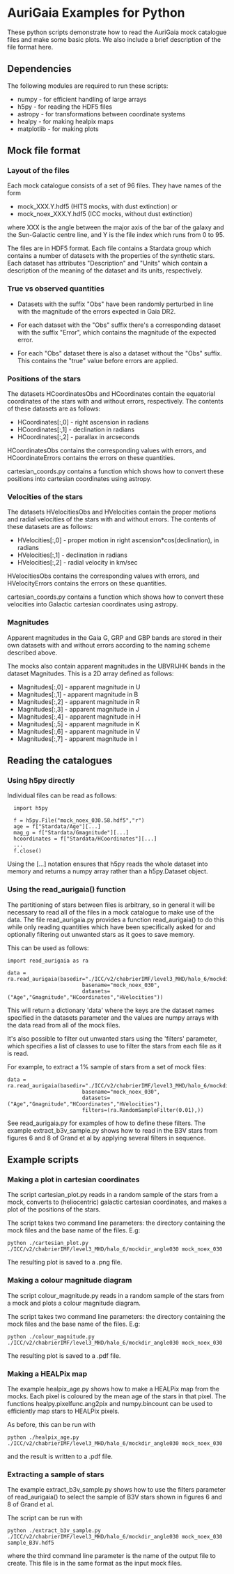 # AuriGaia Examples for Python

These python scripts demonstrate how to read the AuriGaia mock catalogue
files and make some basic plots. We also include a brief description of
the file format here.


## Dependencies

The following modules are required to run these scripts:

  * numpy - for efficient handling of large arrays
  * h5py - for reading the HDF5 files
  * astropy - for transformations between coordinate systems
  * healpy - for making healpix maps
  * matplotlib - for making plots

## Mock file format

### Layout of the files

Each mock catalogue consists of a set of 96 files. They have names of the
form

  * mock_XXX.Y.hdf5 (HITS mocks, with dust extinction) or
  * mock_noex_XXX.Y.hdf5 (ICC mocks, without dust extinction)

where XXX is the angle between the major axis of the bar of the galaxy and
the Sun-Galactic centre line, and Y is the file index which runs from 0 to 95.

The files are in HDF5 format. Each file contains a Stardata group which
contains a number of datasets with the properties of the synthetic stars.
Each dataset has attributes "Description" and "Units" which contain a 
description of the meaning of the dataset and its units, respectively.


### True vs observed quantities

  * Datasets with the suffix "Obs" have been randomly perturbed in line with
    the magnitude of the errors expected in Gaia DR2.

  * For each dataset with the "Obs" suffix there's a corresponding dataset 
    with the suffix "Error", which contains the magnitude of the expected 
    error.

  * For each "Obs" dataset there is also a dataset without the "Obs" suffix.
    This contains the "true" value before errors are applied.


### Positions of the stars

The datasets HCoordinatesObs and HCoordinates contain the equatorial
coordinates of the stars with and without errors, respectively. The
contents of these datasets are as follows:

  * HCoordinates[:,0] - right ascension in radians
  * HCoordinates[:,1] - declination in radians
  * HCoordinates[:,2] - parallax in arcseconds

HCoordinatesObs contains the corresponding values with errors, and 
HCoordinateErrors contains the errors on these quantities.

cartesian_coords.py contains a function which shows how to convert these 
positions into cartesian coordinates using astropy.


### Velocities of the stars

The datasets HVelocitiesObs and HVelocities contain the proper motions
and radial velocities of the stars with and without errors. The contents
of these datasets are as follows:

  * HVelocities[:,0] - proper motion in right ascension*cos(declination), 
                       in radians
  * HVelocities[:,1] - declination in radians
  * HVelocities[:,2] - radial velocity in km/sec

HVelocitiesObs contains the corresponding values with errors, and 
HVelocityErrors contains the errors on these quantities.

cartesian_coords.py contains a function which shows how to convert these 
velocities into Galactic cartesian coordinates using astropy.


### Magnitudes

Apparent magnitudes in the Gaia G, GRP and GBP bands are stored in their
own datasets with and without errors according to the naming scheme
described above.

The mocks also contain apparent magnitudes in the UBVRIJHK bands in the
dataset Magnitudes. This is a 2D array defined as follows:

  * Magnitudes[:,0] - apparent magnitude in U
  * Magnitudes[:,1] - apparent magnitude in B
  * Magnitudes[:,2] - apparent magnitude in R
  * Magnitudes[:,3] - apparent magnitude in J
  * Magnitudes[:,4] - apparent magnitude in H
  * Magnitudes[:,5] - apparent magnitude in K
  * Magnitudes[:,6] - apparent magnitude in V
  * Magnitudes[:,7] - apparent magnitude in I


## Reading the catalogues

### Using h5py directly

Individual files can be read as follows:

```
  import h5py

  f = h5py.File("mock_noex_030.58.hdf5","r")
  age = f["Stardata/Age"][...]
  mag_g = f["Stardata/Gmagnitude"][...]
  hcoordinates = f["Stardata/HCoordinates"][...]
  ...
  f.close()
```

Using the [...] notation ensures that h5py reads the whole dataset into
memory and returns a numpy array rather than a h5py.Dataset object.


### Using the read_aurigaia() function

The partitioning of stars between files is arbitrary, so in general it
will be necessary to read all of the files in a mock catalogue to make use 
of the data. The file read_aurigaia.py provides a function read_aurigaia() to do 
this while only reading quantities which have been specifically asked for 
and optionally filtering out unwanted stars as it goes to save memory.

This can be used as follows:

```
import read_aurigaia as ra

data = ra.read_aurigaia(basedir="./ICC/v2/chabrierIMF/level3_MHD/halo_6/mockdir_angle030",
                        basename="mock_noex_030",
                        datasets=("Age","Gmagnitude","HCoordinates","HVelocities"))
```

This will return a dictionary 'data' where the keys are the dataset names
specified in the datasets parameter and the values are numpy arrays with
the data read from all of the mock files.

It's also possible to filter out unwanted stars using the 'filters' parameter,
which specifies a list of classes to use to filter the stars from each file
as it is read.

For example, to extract a 1% sample of stars from a set of mock files:

```
data = ra.read_aurigaia(basedir="./ICC/v2/chabrierIMF/level3_MHD/halo_6/mockdir_angle030",
                        basename="mock_noex_030",
                        datasets=("Age","Gmagnitude","HCoordinates","HVelocities"),
                        filters=(ra.RandomSampleFilter(0.01),))
```

See read_aurigaia.py for examples of how to define these filters. The example
extract_b3v_sample.py shows how to read in the B3V stars from figures 6 and
8 of Grand et al by applying several filters in sequence.


## Example scripts

### Making a plot in cartesian coordinates

The script cartesian_plot.py reads in a random sample of the stars from a
mock, converts to (heliocentric) galactic cartesian coordinates, and makes 
a plot of the positions of the stars.

The script takes two command line parameters: the directory containing the
mock files and the base name of the files. E.g:
```
python ./cartesian_plot.py ./ICC/v2/chabrierIMF/level3_MHD/halo_6/mockdir_angle030 mock_noex_030
```
The resulting plot is saved to a .png file.


### Making a colour magnitude diagram

The script colour_magnitude.py reads in a random sample of the stars from a
mock and plots a colour magnitude diagram.

The script takes two command line parameters: the directory containing the
mock files and the base name of the files. E.g:
```
python ./colour_magnitude.py ./ICC/v2/chabrierIMF/level3_MHD/halo_6/mockdir_angle030 mock_noex_030
```
The resulting plot is saved to a .pdf file.


### Making a HEALPix map

The example healpix_age.py shows how to make a HEALPix map from the mocks.
Each pixel is coloured by the mean age of the stars in that pixel. The
functions healpy.pixelfunc.ang2pix and numpy.bincount can be used to
efficiently map stars to HEALPix pixels.

As before, this can be run with
```
python ./healpix_age.py ./ICC/v2/chabrierIMF/level3_MHD/halo_6/mockdir_angle030 mock_noex_030
```
and the result is written to a .pdf file.


### Extracting a sample of stars

The example extract_b3v_sample.py shows how to use the filters parameter
of read_aurigaia() to select the sample of B3V stars shown in figures 6
and 8 of Grand et al.

The script can be run with
```
python ./extract_b3v_sample.py ./ICC/v2/chabrierIMF/level3_MHD/halo_6/mockdir_angle030 mock_noex_030 sample_B3V.hdf5
```
where the third command line parameter is the name of the output file to
create. This file is in the same format as the input mock files.
